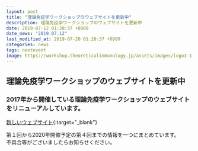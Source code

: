 ```yaml
---
layout: post
title: "理論免疫学ワークショップのウェブサイトを更新中"
description: 理論免疫学ワークショップのウェブサイトを更新中
date: 2019-07-12 01:28:37 +0900
date_news: "2019.07.12"
last_modified_at: 2019-07-20 01:28:37 +0900
categories: news
tags: nextevent
image: https://workshop.theoreticalimmunology.jp/assets/images/logo3-1.png
---
```


## 理論免疫学ワークショップのウェブサイトを更新中

### 2017年から開催している理論免疫学ワークショップのウェブサイトをリニューアルしています。

[新しいウェブサイト](https://workshop.theoreticalimmunology.jp){:target="_blank"}

第１回から2020年開催予定の第４回までの情報を一つにまとめています。  
不具合等がございましたらお知らせください。

